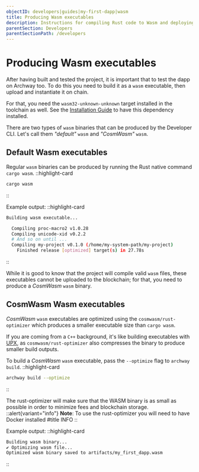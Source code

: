 ```yaml
---
objectID: developers|guides|my-first-dapp|wasm
title: Producing Wasm executables
description: Instructions for compiling Rust code to Wasm and deploying the resulting smart contract on the Archway Network
parentSection: Developers
parentSectionPath: /developers
---
```


# Producing Wasm executables

After having built and tested the project, it is important that to test the dapp on Archway too. To do this you need to build it as a `wasm` executable, then upload and instantiate it on chain.

For that, you need the `wasm32-unknown-unknown` target installed in the toolchain as well. See the [Installation Guide](/developers/getting-started/install#wasm32) to have this dependency installed.


There are two  types of `wasm` binaries that can be produced by the Developer CLI. Let's call them _"default"_ `wasm` and _"CosmWasm"_ `wasm`.

## Default Wasm executables

Regular `wasm` binaries can be produced by running the Rust native command `cargo wasm`.
::highlight-card

```bash
cargo wasm
```
::


Example output:
::highlight-card

```bash
Building wasm executable...

  Compiling proc-macro2 v1.0.28
  Compiling unicode-xid v0.2.2
  # And so on until ...
  Compiling my-project v0.1.0 (/home/my-system-path/my-project)
    Finished release [optimized] target(s) in 27.78s
```

::

While it is good to know that the project will compile valid `wasm` files, these executables cannot be uploaded to the blockchain; for that, you need to produce a _CosmWasm_ `wasm` binary.

## CosmWasm Wasm executables

_CosmWasm_ `wasm` executables are optimized using the `cosmwasm/rust-optimizer` which produces a smaller executable size than `cargo wasm`.

If you are coming from a `C++` background, it's like building executables with <a href="https://upx.github.io" target="_blank">UPX</a>,  as `cosmwasm/rust-optimizer` also compresses the binary to produce smaller build outputs.

To build a _CosmWasm_ `wasm` executable, pass the `--optimize` flag to `archway build`.
::highlight-card

```bash
archway build --optimize
```

::

The rust-optimizer will make sure that the WASM binary is as small as possible in order to minimize fees and blockchain storage.
::alert{variant="info"}
**Note**: To use the rust-optimizer you will need to have Docker installed
#title
INFO
::

Example output:
::highlight-card

```bash
Building wasm binary...
✔ Optimizing wasm file...
Optimized wasm binary saved to artifacts/my_first_dapp.wasm
```

::
